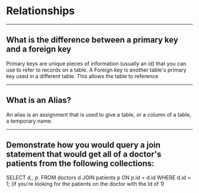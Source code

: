 # Relationships

---

## What is the difference between a primary key and a foreign key

Primary keys are unique pieces of information (usually an id) that you can use to refer to records on a table. A Foreign key is another table's primary key used in a different table. This allows the table to reference 

---

## What is an Alias?


An alias is an assignment that is  used to give a table, or a column of a table, a temporary name. 

---

## Demonstrate how you would query a join statement that would get all of a doctor's patients from the following collections:

SELECT
  d.*,
  p.*
FROM
  doctors d
  JOIN patients p ON p.id = d.id
WHERE
  d.id = 1;
  (if you're looking for the patients on the doctor with the Id of 1)